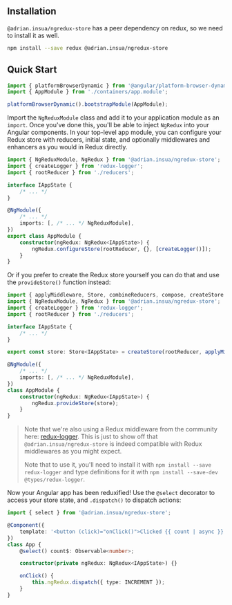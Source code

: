 ## Installation

`@adrian.insua/ngredux-store` has a peer dependency on redux, so we need to install it as well.

```sh
npm install --save redux @adrian.insua/ngredux-store
```

## Quick Start

```typescript
import { platformBrowserDynamic } from '@angular/platform-browser-dynamic';
import { AppModule } from './containers/app.module';

platformBrowserDynamic().bootstrapModule(AppModule);
```

Import the `NgReduxModule` class and add it to your application module as an
`import`. Once you've done this, you'll be able to inject `NgRedux` into your
Angular components. In your top-level app module, you
can configure your Redux store with reducers, initial state,
and optionally middlewares and enhancers as you would in Redux directly.

```typescript
import { NgReduxModule, NgRedux } from '@adrian.insua/ngredux-store';
import { createLogger } from 'redux-logger';
import { rootReducer } from './reducers';

interface IAppState {
    /* ... */
}

@NgModule({
    /* ... */
    imports: [, /* ... */ NgReduxModule],
})
export class AppModule {
    constructor(ngRedux: NgRedux<IAppState>) {
        ngRedux.configureStore(rootReducer, {}, [createLogger()]);
    }
}
```

Or if you prefer to create the Redux store yourself you can do that and use the
`provideStore()` function instead:

```typescript
import { applyMiddleware, Store, combineReducers, compose, createStore } from 'redux';
import { NgReduxModule, NgRedux } from '@adrian.insua/ngredux-store';
import { createLogger } from 'redux-logger';
import { rootReducer } from './reducers';

interface IAppState {
    /* ... */
}

export const store: Store<IAppState> = createStore(rootReducer, applyMiddleware(createLogger()));

@NgModule({
    /* ... */
    imports: [, /* ... */ NgReduxModule],
})
class AppModule {
    constructor(ngRedux: NgRedux<IAppState>) {
        ngRedux.provideStore(store);
    }
}
```

> Note that we're also using a Redux middleware from the community here:
> [redux-logger](https://www.npmjs.com/package/redux-logger). This is just to show
> off that `@adrian.insua/ngredux-store` is indeed compatible with Redux middlewares as you
> might expect.
>
> Note that to use it, you'll need to install it with `npm install --save redux-logger`
> and type definitions for it with `npm install --save-dev @types/redux-logger`.

Now your Angular app has been reduxified! Use the `@select` decorator to
access your store state, and `.dispatch()` to dispatch actions:

```typescript
import { select } from '@adrian.insua/ngredux-store';

@Component({
    template: '<button (click)="onClick()">Clicked {{ count | async }} times</button>',
})
class App {
    @select() count$: Observable<number>;

    constructor(private ngRedux: NgRedux<IAppState>) {}

    onClick() {
        this.ngRedux.dispatch({ type: INCREMENT });
    }
}
```
